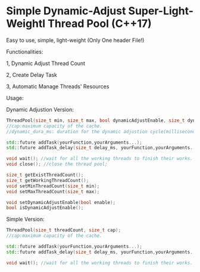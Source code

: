 # Simple Dynamic-Adjust Super-Light-Weightl Thread Pool (C++17)
Easy to use, simple, light-weight (Only One header File!)


Functionalities:

1, Dynamic Adjust Thread Count

2, Create Delay Task

3, Automatic Manage Threads' Resources


Usage:

Dynamic Adjustion Version:
```cpp
ThreadPool(size_t min, size_t max, bool dynamicAdjustEnable, size_t dynamic_dura_ms, size_t cap);
//cap:maximum capacity of the cache.
//dynamic_dura_ms: duration for the dynamic adjustion cycle(milliseconds).

std::future addTask(yourFunction,yourArguments...);
std::future addTask_delay(size_t delay_ms, yourFunction,yourArguments...);//milliseconds for the delay.

void wait(); //wait for all the working threads to finish their works.
void close(); //close the thread pool;

size_t getExistThreadCount();
size_t getWorkingThreadCount();
void setMinThreadCount(size_t min);
void setMaxThreadCount(size_t max);

void setDynamicAdjustEnable(bool enable);
bool isDynamicAdjustEnable();
```

Simple Version:
```cpp
ThreadPool(size_t threadCount, size_t cap);
//cap:maximum capacity of the cache.

std::future addTask(yourFunction,yourArguments...);
std::future addTask_delay(size_t delay_ms, yourFunction,yourArguments...);//milliseconds for the delay.

void wait(); //wait for all the working threads to finish their works.
```
